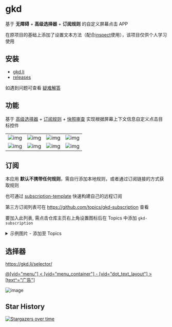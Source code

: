 # gkd

基于 **无障碍** + **高级选择器** + **订阅规则** 的自定义屏幕点击 APP

在原项目的基础上添加了设置文本方法（配合[inspect](https://github.com/gorojack/inspect)使用），该项目仅供个人学习使用

## 安装

- [gkd.li](https://gkd.li/guide/)
- [releases](https://github.com/gkd-kit/gkd/releases)

如遇到问题可查看 [疑难解答](https://gkd.li/faq/)

## 功能

基于 [高级选择器](https://gkd.li/selector/) + [订阅规则](https://gkd.li/subscription/) + [快照审查](https://github.com/gkd-kit/inspect) 实现根据屏幕上下文信息自定义点击目标控件

|                                                                                             |                                                                                             |                                                                                             |                                                                                             |
| ------------------------------------------------------------------------------------------- | ------------------------------------------------------------------------------------------- | ------------------------------------------------------------------------------------------- | ------------------------------------------------------------------------------------------- |
| ![img](https://github.com/gkd-kit/gkd/assets/38517192/79b8a829-4106-415f-9659-2920f7b5ccb5) | ![img](https://github.com/gkd-kit/gkd/assets/38517192/6755a005-33c2-4db9-acda-bac1e7a3632d) | ![img](https://github.com/gkd-kit/gkd/assets/38517192/91ea9329-e943-4ea8-bb6e-987c22ac7b4d) | ![img](https://github.com/gkd-kit/gkd/assets/38517192/1d672345-cf3e-4b2c-a606-53a53642abda) |
| ![img](https://github.com/gkd-kit/gkd/assets/38517192/b600fa5d-284d-4dc8-9f8b-095826a73d95) | ![img](https://github.com/gkd-kit/gkd/assets/38517192/aad60a98-ffa2-4c23-a934-92e65f6018ec) | ![img](https://github.com/gkd-kit/gkd/assets/38517192/544c6aad-e2ee-42d6-9a1a-967d9d426bc9) | ![img](https://github.com/gkd-kit/gkd/assets/38517192/dd262506-b1d3-4c25-b52c-765ad6de6a1e) |

## 订阅

本应用 **默认不携带任何规则**，需自行添加本地规则，或者通过订阅链接的方式获取规则

也可通过 [subscription-template](https://github.com/gkd-kit/subscription-template) 快速构建自己的远程订阅

第三方订阅列表可在 <https://github.com/topics/gkd-subscription> 查看

要加入此列表, 需点击仓库主页右上角设置图标后在 Topics 中添加 `gkd-subscription`

<details>
<summary>示例图片 - 添加至 Topics</summary>

![image](https://github.com/gkd-kit/gkd/assets/38517192/b7a2548d-c499-4db3-a2a4-dab81f0d312e)
</details>

## 选择器

<https://gkd.li/selector/>

[@[vid=\"menu\"] < [vid=\"menu_container\"] - [vid=\"dot_text_layout\"] > [text^=\"广告\"]](https://i.gkd.li/i/14881985?gkd=QFt2aWQ9Im1lbnUiXSA8IFt2aWQ9Im1lbnVfY29udGFpbmVyIl0gLSBbdmlkPSJkb3RfdGV4dF9sYXlvdXQiXSA-IFt0ZXh0Xj0i5bm_5ZGKIl0)

![image](https://github.com/gkd-kit/gkd/assets/38517192/980db09f-2c50-4ca0-a8e3-43dce10e38f0)

## Star History

[![Stargazers over time](https://starchart.cc/gkd-kit/gkd.svg?variant=adaptive)](https://starchart.cc/gkd-kit/gkd)

